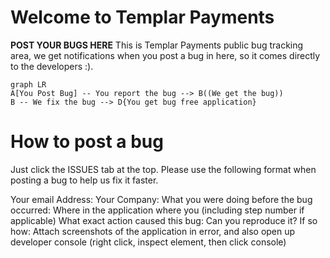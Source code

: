 # Welcome to Templar Payments

**POST YOUR BUGS HERE**
This is Templar Payments public bug tracking area, we get notifications when you post a bug in here, so it comes directly to the developers :).

```mermaid
graph LR
A[You Post Bug] -- You report the bug --> B((We get the bug))
B -- We fix the bug --> D{You get bug free application}

```

# How to post a bug
Just click the ISSUES tab at the top.
Please use the following format when posting a bug to help us fix it faster.

Your email Address:
Your Company:
What you were doing before the bug occurred: 
Where in the application where you (including step number if applicable)
What exact action caused this bug:
Can you reproduce it? If so how:
Attach screenshots of the application in error, and also open up developer console (right click, inspect element, then click console)
